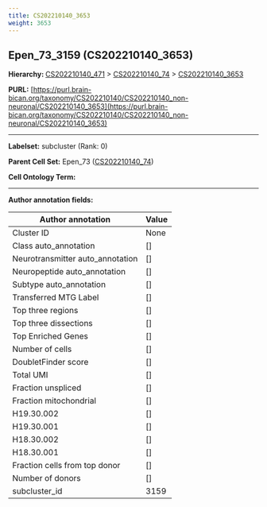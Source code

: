 ```yaml
---
title: CS202210140_3653
weight: 3653
---
```

## Epen_73_3159 (CS202210140_3653)
<b>Hierarchy: </b>
[CS202210140_471](../CS202210140_471) >
[CS202210140_74](../CS202210140_74) >
[CS202210140_3653](../CS202210140_3653)

**PURL:** [https://purl.brain-bican.org/taxonomy/CS202210140/CS202210140_non-neuronal/CS202210140_3653](https://purl.brain-bican.org/taxonomy/CS202210140/CS202210140_non-neuronal/CS202210140_3653)

---


**Labelset:** subcluster (Rank: 0)

**Parent Cell Set:** Epen_73 ([CS202210140_74](../CS202210140_74))



**Cell Ontology Term:** 

[MARKER GENES.]: #


---

[TRANSFERRED ANNOTATIONS.]: #


[AUTHOR ANNOTATION FIELDS.]: #


**Author annotation fields:**

| Author annotation | Value |
|-------------------|-------|
|Cluster ID|None|
|Class auto_annotation|[]|
|Neurotransmitter auto_annotation|[]|
|Neuropeptide auto_annotation|[]|
|Subtype auto_annotation|[]|
|Transferred MTG Label|[]|
|Top three regions|[]|
|Top three dissections|[]|
|Top Enriched Genes|[]|
|Number of cells|[]|
|DoubletFinder score|[]|
|Total UMI|[]|
|Fraction unspliced|[]|
|Fraction mitochondrial|[]|
|H19.30.002|[]|
|H19.30.001|[]|
|H18.30.002|[]|
|H18.30.001|[]|
|Fraction cells from top donor|[]|
|Number of donors|[]|
|subcluster_id|3159|
